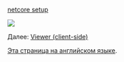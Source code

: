 [netcore setup](viewer/netcore.md ':include :type=markdown')

![](_media/netcore/project_all_files_3lo.png)

Далее: [Viewer (client-side)](viewer/3legged/ui)

[Эта страница на английском языке](https://learnforge.autodesk.io/#/viewer/3legged/netcore).
